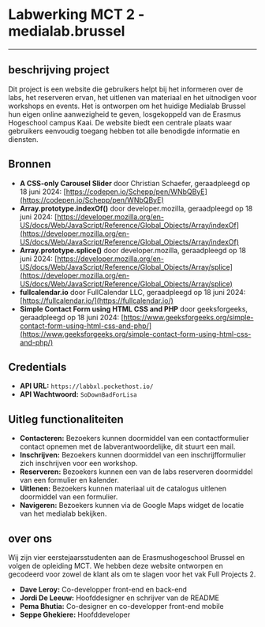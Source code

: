 # Labwerking MCT 2 - medialab.brussel
---

## beschrijving project

Dit project is een website die gebruikers helpt bij het informeren over de labs, het reserveren ervan, het uitlenen van materiaal en het uitnodigen voor workshops en events. Het is ontworpen om het huidige Medialab Brussel hun eigen online aanwezigheid te geven, losgekoppeld van de Erasmus Hogeschool campus Kaai. De website biedt een centrale plaats waar gebruikers eenvoudig toegang hebben tot alle benodigde informatie en diensten.

## Bronnen

- **A CSS-only Carousel Slider** door Christian Schaefer, geraadpleegd op 18 juni 2024: [https://codepen.io/Schepp/pen/WNbQByE](https://codepen.io/Schepp/pen/WNbQByE)
- **Array.prototype.indexOf()** door developer.mozilla, geraadpleegd op 18 juni 2024: [https://developer.mozilla.org/en-US/docs/Web/JavaScript/Reference/Global_Objects/Array/indexOf](https://developer.mozilla.org/en-US/docs/Web/JavaScript/Reference/Global_Objects/Array/indexOf)
- **Array.prototype.splice()** door developer.mozilla, geraadpleegd op 18 juni 2024: [https://developer.mozilla.org/en-US/docs/Web/JavaScript/Reference/Global_Objects/Array/splice](https://developer.mozilla.org/en-US/docs/Web/JavaScript/Reference/Global_Objects/Array/splice)
- **fullcalendar.io** door FullCalendar LLC, geraadpleegd op 18 juni 2024: [https://fullcalendar.io/](https://fullcalendar.io/)
- **Simple Contact Form using HTML CSS and PHP** door geeksforgeeks, geraadpleegd op 18 juni 2024: [https://www.geeksforgeeks.org/simple-contact-form-using-html-css-and-php/](https://www.geeksforgeeks.org/simple-contact-form-using-html-css-and-php/)

## Credentials

- **API URL:** `https://labbxl.pockethost.io/`
- **API Wachtwoord:** `SoDownBadForLisa`

## Uitleg functionaliteiten

- **Contacteren:** Bezoekers kunnen doormiddel van een contactformulier contact opnemen met de labverantwoordelijke, dit stuurt een mail.
- **Inschrijven:** Bezoekers kunnen doormiddel van een inschrijfformulier zich inschrijven voor een workshop.
- **Reserveren:** Bezoekers kunnen een van de labs reserveren doormiddel van een formulier en kalender.
- **Uitlenen:** Bezoekers kunnen materiaal uit de catalogus uitlenen doormiddel van een formulier.
- **Navigeren:** Bezoekers kunnen via de Google Maps widget de locatie van het medialab bekijken.

## over ons

Wij zijn vier eerstejaarsstudenten aan de Erasmushogeschool Brussel en volgen de opleiding MCT. We hebben deze website ontworpen en gecodeerd voor zowel de klant als om te slagen voor het vak Full Projects 2.

- **Dave Leroy:** Co-developper front-end en back-end
- **Jordi De Leeuw:** Hoofddesigner en schrijver van de README
- **Pema Bhutia:** Co-designer en co-developper front-end mobile
- **Seppe Ghekiere:** Hoofddeveloper
